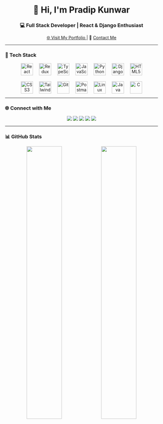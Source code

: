 <h1 align="center">👋 Hi, I'm Pradip Kunwar</h1>
<h3 align="center">💻 Full Stack Developer | React & Django Enthusiast</h3>

<p align="center">
  <a href="https://pradipkunwar.name.np/" target="_blank">
    🌐 Visit My Portfolio
  </a> |
  📧 <a href="mailto:pradeepxvi@gmail.com">Contact Me</a>
</p>

---

### 🚀 Tech Stack

<p align="center" style="display: flex; flex-wrap: wrap; justify-content: center; gap: 20px; max-width: 420px; margin: auto;">
  <!-- First row -->
  <img src="https://cdn.jsdelivr.net/gh/devicons/devicon/icons/react/react-original.svg" width="40" alt="React" />
  <img src="https://cdn.jsdelivr.net/gh/devicons/devicon/icons/redux/redux-original.svg" width="40" alt="Redux" />
  <img src="https://cdn.jsdelivr.net/gh/devicons/devicon/icons/typescript/typescript-original.svg" width="40" alt="TypeScript" />
  <img src="https://cdn.jsdelivr.net/gh/devicons/devicon/icons/javascript/javascript-original.svg" width="40" alt="JavaScript" />
  <img src="https://cdn.jsdelivr.net/gh/devicons/devicon/icons/python/python-original.svg" width="40" alt="Python" />
  <img src="https://cdn.jsdelivr.net/gh/devicons/devicon/icons/django/django-plain.svg" width="40" alt="Django" />
  
  <!-- Second row -->
  <img src="https://cdn.jsdelivr.net/gh/devicons/devicon/icons/html5/html5-original.svg" width="40" alt="HTML5" />
  <img src="https://cdn.jsdelivr.net/gh/devicons/devicon/icons/css3/css3-original.svg" width="40" alt="CSS3" />
  <img src="https://cdn.jsdelivr.net/gh/devicons/devicon/icons/tailwindcss/tailwindcss-plain.svg" width="40" alt="Tailwind" />
  <img src="https://cdn.jsdelivr.net/gh/devicons/devicon/icons/git/git-original.svg" width="40" alt="Git" />
  <img src="https://cdn.jsdelivr.net/gh/devicons/devicon/icons/postman/postman-original.svg" width="40" alt="Postman" />
  <img src="https://cdn.jsdelivr.net/gh/devicons/devicon/icons/linux/linux-original.svg" width="40" alt="Linux" />
  <img src="https://cdn.jsdelivr.net/gh/devicons/devicon/icons/java/java-original.svg" width="40" alt="Java" />
  <img src="https://cdn.jsdelivr.net/gh/devicons/devicon/icons/c/c-original.svg" width="40" alt="C" />
</p>

---

### 🌐 Connect with Me

<p align="center">
  <a href="https://linkedin.com/in/pradeepxvi"><img src="https://img.shields.io/badge/-LinkedIn-0A66C2?style=for-the-badge&logo=linkedin&logoColor=white" /></a>
  <a href="https://twitter.com/pradeepxvi"><img src="https://img.shields.io/badge/-Twitter-1DA1F2?style=for-the-badge&logo=twitter&logoColor=white" /></a>
  <a href="https://stackoverflow.com/users/pradeepxvi"><img src="https://img.shields.io/badge/-StackOverflow-F58025?style=for-the-badge&logo=stackoverflow&logoColor=white" /></a>
  <a href="https://instagram.com/pradeepxvi"><img src="https://img.shields.io/badge/-Instagram-E4405F?style=for-the-badge&logo=instagram&logoColor=white" /></a>
  <a href="https://fb.com/pradeepxvi"><img src="https://img.shields.io/badge/-Facebook-1877F2?style=for-the-badge&logo=facebook&logoColor=white" /></a>
</p>

---

### 📊 GitHub Stats

<p align="center">
  <img src="https://github-readme-stats.vercel.app/api?username=pradeepxvi&show_icons=true&theme=tokyonight" width="48%" />
  <img src="https://github-readme-streak-stats.herokuapp.com?user=pradeepxvi&theme=tokyonight" width="48%" />
</p>
